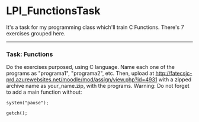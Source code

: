 # LPI_FunctionsTask
It's a task for my programming class which'll train C Functions. There's 7 exercises grouped here.
<hr>

<h3>Task: Functions</h3>

Do the exercises purposed, using C language. Name each one of the programs as "programa1", "programa2", etc. Then, upload at http://fatecsjc-prd.azurewebsites.net/moodle/mod/assign/view.php?id=4931 with a zipped archive name as your_name.zip, with the programs. Warning: Do not forget to add a main function without:

    system("pause");

    getch();
